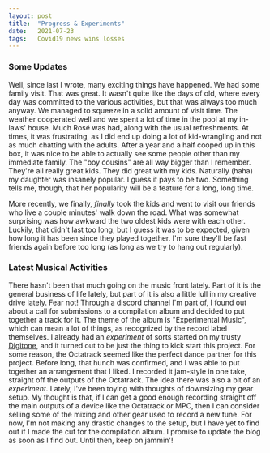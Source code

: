 ```yaml
---
layout: post
title:  "Progress & Experiments"
date:   2021-07-23
tags:   Covid19 news wins losses
---
```


### Some Updates

Well, since last I wrote, many exciting things have happened. We had some family visit. That was great. It wasn't quite like the days of old, where every day was committed to the various activities, but that was always too much anyway. We managed to squeeze in a solid amount of visit time. The weather cooperated well and we spent a lot of time in the pool at my in-laws' house. Much Rosé was had, along with the usual refreshments. At times, it was frustrating, as I did end up doing a lot of kid-wrangling and not as much chatting with the adults. After a year and a half cooped up in this box, it was nice to be able to actually see some people other than my immediate family. The "boy cousins" are all way bigger than I remember. They're all really great kids. They did great with my kids. Naturally (haha) my daughter was insanely popular. I guess it pays to be two. Something tells me, though, that her popularity will be a feature for a long, long time.

More recently, we finally, _finally_ took the kids and went to visit our friends who live a couple minutes' walk down the road. What was somewhat surprising was how awkward the two oldest kids were with each other. Luckily, that didn't last too long, but I guess it was to be expected, given how long it has been since they played together. I'm sure they'll be fast friends again before too long (as long as we try to hang out regularly).

### Latest Musical Activities

There hasn't been that much going on the music front lately. Part of it is the general business of life lately, but part of it is also a little lull in my creative drive lately. Fear not! Through a discord channel I'm part of, I found out about a call for submissions to a compilation album and decided to put together a track for it. The theme of the album is "Experimental Music", which can mean a lot of things, as recognized by the record label themselves. I already had an _experiment_ of sorts started on my trusty [Digitone](https://www.elektron.se/products/digitone/), and it turned out to be just the thing to kick start this project. For some reason, the Octatrack seemed like the perfect dance partner for this project. Before long, that hunch was confirmed, and I was able to put together an arrangement that I liked. I recorded it jam-style in one take, straight off the outputs of the Octatrack. The idea there was also a bit of an _experiment_. Lately, I've been toying with thoughts of downsizing my gear setup. My thought is that, if I can get a good enough recording straight off the main outputs of a device like the Octatrack or MPC, then I can consider selling some of the mixing and other gear used to record a new tune. For now, I'm not making any drastic changes to the setup, but I have yet to find out if I made the cut for the compilation album. I promise to update the blog as soon as I find out. Until then, keep on jammin'!
